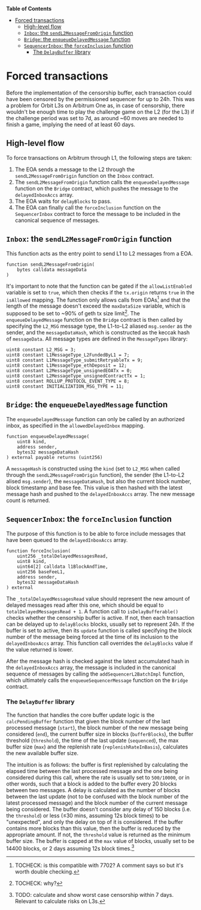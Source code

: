 <!-- START doctoc generated TOC please keep comment here to allow auto update -->
<!-- DON'T EDIT THIS SECTION, INSTEAD RE-RUN doctoc TO UPDATE -->
**Table of Contents**

- [Forced transactions](#forced-transactions)
  - [High-level flow](#high-level-flow)
  - [`Inbox`: the `sendL2MessageFromOrigin` function](#inbox-the-sendl2messagefromorigin-function)
  - [`Bridge`: the `enqueueDelayedMessage` function](#bridge-the-enqueuedelayedmessage-function)
  - [`SequencerInbox`: the `forceInclusion` function](#sequencerinbox-the-forceinclusion-function)
    - [The `DelayBuffer` library](#the-delaybuffer-library)

<!-- END doctoc generated TOC please keep comment here to allow auto update -->

# Forced transactions

Before the implementation of the censorship buffer, each transaction could have been censored by the permissioned sequencer for up to 24h. This was a problem for Orbit L3s on Arbitrum One as, in case of censorship, there wouldn't be enough time to play the challenge game on the L2 (for the L3) if the challenge period was set to 7d, as around ~60 moves are needed to finish a game, implying the need of at least 60 days.

## High-level flow
To force transactions on Arbitrum through L1, the following steps are taken:
1. The EOA sends a message to the L2 through the `sendL2MessageFromOrigin` function on the `Inbox` contract.
2. The `sendL2MessageFromOrigin` function calls the `enqueueDelayedMessage` function on the `Bridge` contract, which pushes the message to the `delayedInboxAccs` array.
3. The EOA waits for `delayBlocks` to pass.
4. The EOA can finally call the `forceInclusion` function on the `SequencerInbox` contract to force the message to be included in the canonical sequence of messages.

## `Inbox`: the `sendL2MessageFromOrigin` function
This function acts as the entry point to send L1 to L2 messages from a EOA.

```solidity
function sendL2MessageFromOrigin(
    bytes calldata messageData
)
```

It's important to note that the function can be gated if the `allowListEnabled` variable is set to `true`, which then checks if the `tx.origin` returns `true` in the `isAllowed` mapping. The function only allows calls from EOAs[^1] and that the length of the message doesn't exceed the `maxDataSize` variable, which is supposed to be set to ~90% of geth tx size limit[^2]. The `enqueueDelayedMessage` function on the `Bridge` contract is then called by specifying the `L2_MSG` message type, the L1-to-L2 aliased `msg.sender` as the sender, and the `messageDataHash`, which is constructed as the keccak hash of `messageData`. All message types are defined in the `MessageTypes` library:

```solidity
uint8 constant L2_MSG = 3;
uint8 constant L1MessageType_L2FundedByL1 = 7;
uint8 constant L1MessageType_submitRetryableTx = 9;
uint8 constant L1MessageType_ethDeposit = 12;
uint8 constant L2MessageType_unsignedEOATx = 0;
uint8 constant L2MessageType_unsignedContractTx = 1;
uint8 constant ROLLUP_PROTOCOL_EVENT_TYPE = 8;
uint8 constant INITIALIZATION_MSG_TYPE = 11;
```

## `Bridge`: the `enqueueDelayedMessage` function
The `enqueueDelayedMessage` function can only be called by an authorized inbox, as specified in the `allowedDelayedInbox` mapping. 

```solidity
function enqueueDelayedMessage(
    uint8 kind,
    address sender,
    bytes32 messageDataHash
) external payable returns (uint256)
```

A `messageHash` is constructed using the `kind` (set to `L2_MSG` when called through the `sendL2MessageFromOrigin` function), the sender (the L1-to-L2 alised `msg.sender`), the `messageDataHash`, but also the current block number, block timestamp and base fee. This value is then hashed with the latest message hash and pushed to the `delayedInboxAccs` array. The new message count is returned.

## `SequencerInbox`: the `forceInclusion` function
The purpose of this function is to be able to force include messages that have been queued to the `delayedInboxAccs` array.

```solidity
function forceInclusion(
    uint256 _totalDelayedMessagesRead,
    uint8 kind,
    uint64[2] calldata l1BlockAndTime,
    uint256 baseFeeL1,
    address sender,
    bytes32 messageDataHash
) external
```

The `_totalDelayedMessagesRead` value should represent the new amount of delayed messages read after this one, which should be equal to `totalDelayedMessagesRead + 1`. A function call to `isDelayBufferable()` checks whether the censorship buffer is active. If not, then each transaction can be delayed up to `delayBlocks` blocks, usually set to represent 24h. If the buffer is set to active, then its `update` function is called specifying the block number of the message being forced at the time of its inclusion to the `delayedInboxAccs` array. This function call overrides the `delayBlocks` value if the value returned is lower.

After the message hash is checked against the latest accumulated hash in the `delayedInboxAccs` array, the message is included in the canonical sequence of messages by calling the `addSequencerL2BatchImpl` function, which ultimately calls the `enqueueSequencerMessage` function on the `Bridge` contract.



### The `DelayBuffer` library
 The function that handles the core buffer update logic is the `calcPendingBuffer` function that given the block number of the last processed message (`start`), the block number of the new message being considered (`end`), the current buffer size in blocks (`bufferBlocks`), the buffer threshold (`threshold`), the  time of the last update (`sequenced`), the max buffer size (`max`) and the replenish rate (`replenishRateInBasis`), calculates the new available buffer size.

The intuition is as follows: the buffer is first replenished by calculating the elapsed time between the last processed message and the one being considered during this call, where the rate is usually set to `500/10000`, or in other words, such that a block is added to the buffer every 20 blocks between two messages. A delay is calculated as the number of blocks between the last update (not to be confused with the block number of the latest processed message) and the block number of the current message being considered. The buffer doesn't consider any delay of 150 blocks (i.e. the `threshold`) or less (≤30 mins, assuming 12s block times) to be "unexpected", and only the delay on top of it is considered. If the buffer contains more blocks than this value, then the buffer is reduced by the appropriate amount. If not, the `threshold` value is returned as the minimum buffer size. The buffer is capped at the `max` value of blocks, usually set to be 14400 blocks, or 2 days assuming 12s block times.[^3]

[^1]: TOCHECK: is this compatible with 7702? A comment says so but it's worth double checking.
[^2]: TOCHECK: why?
[^3]: TODO: calculate and show worst case censorship within 7 days. Relevant to calculate risks on L3s.
